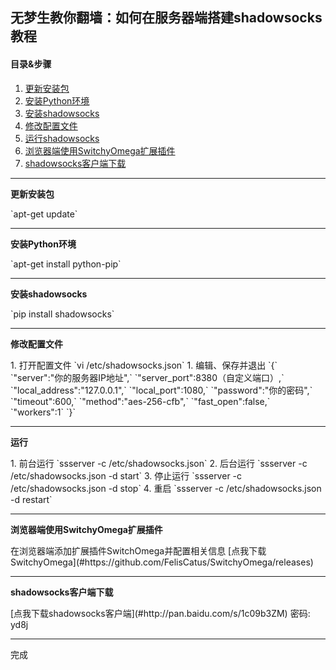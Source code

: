 ## 无梦生教你翻墙：如何在服务器端搭建shadowsocks教程  
#### 目录&步骤  
1. [更新安装包](#1)
2. [安装Python环境](#2)
3. [安装shadowsocks](#3)
4. [修改配置文件](#4)
5. [运行shadowsocks](#5)
6. [浏览器端使用SwitchyOmega扩展插件](#6)  
7. [shadowsocks客户端下载](#7)

---
<p id = "1"><b>更新安装包</b></p>  
`apt-get update`  

---
<p id = "2"><b>安装Python环境</b></p>   
`apt-get install python-pip`  

---
<p id = "3"><b>安装shadowsocks</b></p>   
`pip install shadowsocks`  

---
<p id = "4"><b>修改配置文件</b></p>  
1. 打开配置文件  
`vi /etc/shadowsocks.json`  
1. 编辑、保存并退出  
`{`  
    `"server":"你的服务器IP地址",`  
    `"server_port":8380（自定义端口）,`  
    `"local_address":"127.0.0.1",`  
    `"local_port":1080,`  
    `"password":"你的密码",`  
    `"timeout":600,`  
    `"method":"aes-256-cfb",`  
    `"fast_open":false,`  
    `"workers":1`  
    `}`  
    
---
<p id = "5"><b>运行</b></p>  
1. 前台运行  
`ssserver -c /etc/shadowsocks.json`  
2. 后台运行  
`ssserver -c /etc/shadowsocks.json -d start`   
3. 停止运行
`ssserver -c /etc/shadowsocks.json -d stop`  
4. 重启  
`ssserver -c /etc/shadowsocks.json -d restart`  
    
---
<p id = "6"><b>浏览器端使用SwitchyOmega扩展插件</b></p>   
在浏览器端添加扩展插件SwitchOmega并配置相关信息  
[点我下载SwitchyOmega](#https://github.com/FelisCatus/SwitchyOmega/releases)  
    
---
<p id = "7"><b>shadowsocks客户端下载</b></p>   
[点我下载shadowsocks客户端](#http://pan.baidu.com/s/1c09b3ZM)  
密码: yd8j 

---
完成
